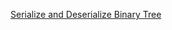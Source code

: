 [Serialize and Deserialize Binary Tree](https://leetcode.com/problems/serialize-and-deserialize-binary-tree/description/)


